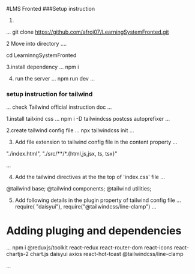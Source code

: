 #LMS Fronted
###Setup instruction

1.
...
 git clone  https://github.com/afroj07/LearningSystemFronted.git


 2 Move into directory
 ....

  cd LearninngSystemFronted

  3.install dependency
  ...
  npm i

  4. run the server
  ...
  npm run dev
  ...




### setup instruction for tailwind
...
check Tailwind official instruction doc
...

1.install tailxind css
...
npm i -D tailwindcss postcss autoprefixer
...

2.create tailwind config file
...
npx tailwindcss init
...

3. Add file extension to tailwind config file in the content property
...

"./index.html", "./src/**/*.{html,js,jsx, ts, tsx}"

...

4. Add the tailwind directives at the the top of 'index.css' file
...

@tailwind base;
@tailwind components;
@tailwind utilities;

5. Add following details in the plugin property of tailwind config file
...
require( "daisyui"), require("@tailwindcss/line-clamp")
...

# Adding pluging and dependencies
...
npm i @reduxjs/toolkit react-redux react-router-dom react-icons react-chartjs-2 chart.js daisyui axios react-hot-toast @tailwindcss/line-clamp

...